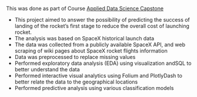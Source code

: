 This was done as part of Course [Applied Data Science Capstone](https://www.coursera.org/learn/applied-data-science-capstone?specialization=ibm-data-science)

- This project aimed to answer the possibility of predicting the success of landing of the rocket’s first stage to reduce the overall cost of launching rocket.
- The analysis was based on SpaceX historical launch data
- The data was collected from a publicly available SpaceX API, and web scraping of wiki pages about SpaceX rocket flights information
- Data was preprocessed to replace missing values
- Performed exploratory data analysis (EDA) using visualization andSQL to better understand the data
- Performed interactive visual analytics using Folium and PlotlyDash to better relate the data to the geographical locations
- Performed predictive analysis using various classification models
